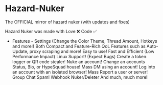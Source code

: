 # Hazard-Nuker
The OFFICIAL mirror of hazard nuker (with updates and fixes)

Hazard Nuker was made with
Love ❌
Code ✅

- Features -
 Settings (Change the Color Theme, Thread Amount, Hotkeys and more!)
 Both Compact and Feature-Rich
 QoL Features such as Auto-Update, proxy scraping and more!
 Easy to use!
 Fast and Efficient (Low Performance Impact)
 Linux Support! (Expect Bugs)
 Create a token logger or QR code stealer!
 Nuke an account!
 Change an accounts Status, Bio, or HypeSquad house!
 Mass DM using an account!
 Log into an account with an isolated browser!
 Mass Report a user or server!
 Group Chat Spam!
 Webhook Nuker/Deleter
 And much, much more!
